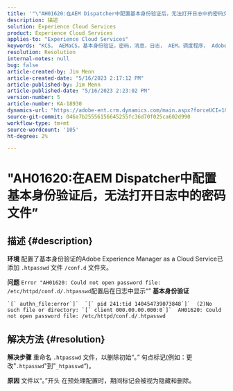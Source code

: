 ```yaml
---
title: '"\"AH01620:在AEM Dispatcher中配置基本身份验证后，无法打开日志中的密码文件\"'
description: 描述
solution: Experience Cloud Services
product: Experience Cloud Services
applies-to: "Experience Cloud Services"
keywords: "KCS， AEMaCS，基本身份验证，密码，消息，日志， AEM，调度程序， Adobe Experience Manager, AH01620，疑难解答"
resolution: Resolution
internal-notes: null
bug: false
article-created-by: Jim Menn
article-created-date: "5/16/2023 2:17:12 PM"
article-published-by: Jim Menn
article-published-date: "5/16/2023 2:23:02 PM"
version-number: 5
article-number: KA-18930
dynamics-url: "https://adobe-ent.crm.dynamics.com/main.aspx?forceUCI=1&pagetype=entityrecord&etn=knowledgearticle&id=aefb9253-f4f3-ed11-8848-6045bd006079"
source-git-commit: 046a7b25556156645255fc36d70f025ca602d990
workflow-type: tm+mt
source-wordcount: '105'
ht-degree: 2%

---
```


# &quot;AH01620:在AEM Dispatcher中配置基本身份验证后，无法打开日志中的密码文件”

## 描述 {#description}


<b>环境</b>
配置了基本身份验证的Adobe Experience Manager as a Cloud Service已添加 `.htpasswd` 文件 `/conf.d` 文件夹。

<b>问题</b>
`Error "AH01620: Could not open password file: /etc/httpd/conf.d/.htpasswd`配置后在日志中显示“” <b>基本身份验证</b>


```
`[` authn_file:error`]`  `[` pid 241:tid 140454739073848`]`  (2)No such file or directory: `[` client 000.00.00.000:0`]`  AH01620: Could not open password file: /etc/httpd/conf.d/.htpasswd
```





## 解决方法 {#resolution}


<b>解决步骤</b>
重命名 `.htpasswd` 文件，以删除初始“。” 句点标记(例如：更改&quot;`.htpasswd`&quot;到&quot;`_htpasswd`“)。

<b>原因</b>
文件以“。”开头 在预处理配置时，期间标记会被视为隐藏和删除。
